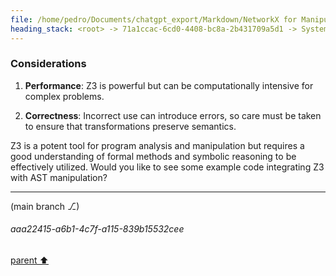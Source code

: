 ```yaml
---
file: /home/pedro/Documents/chatgpt_export/Markdown/NetworkX for Manipulating ASTs.md
heading_stack: <root> -> 71a1ccac-6cd0-4408-bc8a-2b431709a5d1 -> System -> 1dad7dfb-bea4-4abe-9d4a-6ce3af566faa -> System -> aaa28000-9b67-40c0-adba-594fac31b5cd -> User -> 470ac03f-1ee2-40df-9d83-ca0d9770fcde -> Assistant -> Representing ASTs as Graphs -> Operations -> 1. Transforming AST to NetworkX Graph -> 2. Analyzing and Manipulating -> 3. Transforming NetworkX Graph back to AST -> Advantages -> Caveats -> aaa2a60d-5686-41b9-b7fb-d8df3cc4f04c -> User -> 327b3201-45d7-486b-92a0-a30e90f9ea7b -> Assistant -> Operations Made Easier by NetworkX -> Alternative Libraries and Data Structures -> aaa20456-db56-4cf6-816c-cb073fe52d98 -> User -> 754fbcfa-654b-4ebd-a4f9-6a5906b4fa7a -> Assistant -> Applications in AST Manipulation -> Workflow with ASTs -> Considerations
---
```

### Considerations

1. **Performance**: Z3 is powerful but can be computationally intensive for complex problems.
  
2. **Correctness**: Incorrect use can introduce errors, so care must be taken to ensure that transformations preserve semantics.

Z3 is a potent tool for program analysis and manipulation but requires a good understanding of formal methods and symbolic reasoning to be effectively utilized. Would you like to see some example code integrating Z3 with AST manipulation?

---

(main branch ⎇)
###### aaa22415-a6b1-4c7f-a115-839b15532cee
[parent ⬆️](#327b3201-45d7-486b-92a0-a30e90f9ea7b)
